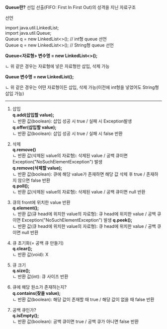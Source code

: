 **Queue란?**
선입 선출(FIFO: First In First Out)의 성격을 지닌 자료구조

선언

import java.util.LinkedList; <br>
import java.util.Queue; <br>
Queue<Integer> q = new LinkedList<>(); // int형 queue 선언 <br>
Queue<String> q = new LinkedList<>(); // String형 queue 선언


**Queue<자료형> 변수명 = new LinkedList<>();**

ㄴ 위 같은 경우는 자료형에 넣은 자료형만 삽입, 삭제 가능

**Queue 변수명 = new LinkedList();**

ㄴ 위 같은 경우는 어떤 자료형이든 삽입, 삭제 가능(이전에 int형을 넣었어도 String형 삽입 가능)

---

1. 삽입                                                                       
**q.add(삽입할 value); <br>**
ㄴ 반환 값(boolean): 삽입 성공 시 true / 실패 시 Exception발생 <br>
**q.offer(삽입할 value); <br>**
ㄴ 반환 값(boolean): 삽입 성공 시 true / 실패 시 false 반환


2. 삭제                                                                       
   **q.remove() <br>**
ㄴ 반환 값(삭제된 value의 자료형): 삭제된 value / 공백 큐이면 Exception("NoSuchElementException") 발생 <br>
**q.remove(삭제할 value); <br>**
ㄴ 반환 값(boolean): 큐에 해당 value가 존재하면 해당 값 삭제 후 true / 존재하지 않으면 false 반환 <br>
**q.poll(); <br>**
ㄴ 반환 값(삭제된 value의 자료형): 삭제된 value / 공백 큐이면 null 반환


3. 큐의 front에 위치한 value 반환                                        
   **q.element(); <br>**
ㄴ 반환 값(큐 head에 위치한 value의 자료형): 큐 head에 위치한 value / 공백 큐이면 Exception("NoSuchElementException") 발생
**q.peek(); <br>**
ㄴ 반환 값(큐 head에 위치한 value의 자료형): 큐 head에 위치한 value / 공백 큐이면 null 반환


4. 큐 초기화(= 공백 큐 만들기)                                         
   **q.clear(); <br>** 
ㄴ 반환 값(void): X


5. 큐 크기                                                                      
   **q.size(); <br>**
ㄴ 반환 값(int): 큐 사이즈 반환


6. 큐에 해당 원소가 존재하는지?                                       
   **q.contains(찾을 value);<br>**
ㄴ 반환 값(boolean): 해당 값이 존재할 때 true / 해당 값이 없을 때 false 반환

7. 공백 큐인가?                                                               
   **q.isEmpty(); <br>**
ㄴ 반환 값(boolean): 공백 큐이면 true / 공백 큐가 아니면 false 반환